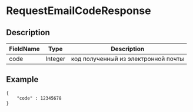 # RequestEmailCodeResponse

## Description
| FieldName | Type    | Description                         |
|-----------|---------|-------------------------------------|
| code      | Integer | код полученный из электронной почты |

## Example
```
{
    "code" : 12345678
}
```